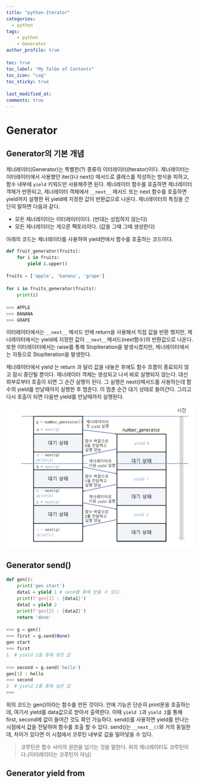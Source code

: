 ```yaml
---
title: "python-Iterator"
categories: 
  - python
tags:
    - python
    - Generator
author_profile: true

toc: true
toc_label: "My Talbe of Contents"
toc_icon: "cog"
toc_sticky: true

last_modified_at:
comments: true
---
```


# Generator

## Generator의 기본 개념

제너레이터(Generator)는 특별한(?) 종류의 이터레이터(Iterator)이다. 제너레이터는 이터레이터에서 사용했던 iter()나 next() 메서드로 클래스를 작성하는 방식을 피하고, 함수 내부에 `yield` 키워드만 사용해주면 된다. 제너레이터 함수를 호출하면 제너레이터 객체가 반환되고, 제너레이터 객체에서 `__next__` 메서드 또는 next 함수를 호출하면 yield까지 실행한 뒤 yield에 지정한 값이 반환값으로 나온다. 제너레이터의 특징을 간단히 말하면 다음과 같다. 

- 모든 제너레이터는 이터레이터이다. (반대는 성립하지 않는다)
- 모든 제너레이터는 게으른 팩토리이다. (값을 그때 그때 생성한다)

아래의 코드는 제너레이터를 사용하여 yield안에서 함수를 호출하는 코드이다.

```python
def fruit_generator(fruits):
    for i in fruits:
        yield i.upper()

fruits = ['apple', 'banana', 'grape']

for i in fruits_generator(fruits):
    print(i)

>>> APPLE
>>> BANANA
>>> GRAPE
```

이터레이터에서는 `__next__` 메서드 안에 return을 사용해서 직접 값을 반환 했지만, 제너레이터에서는 yield에 지정한 값이 `__next__`메서드(next함수)의 반환값으로 나온다. 또한 이터레이터에서는 raise를 통해 StopIteration을 발생시켰지만, 제너레이터에서는 자동으로 StopIteration을 발생한다.

제너레이터에서 yield 는 return 과 달리 값을 내놓은 후에도 함수 흐름이 종료되지 않고 잠시 중단될 뿐이다. 제너레이터 객체는 생성되고 나서 바로 실행되지 않는다. 대신 외부로부터 호출이 되면 그 순간 실행이 된다. 그 실행은 next()메서드를 사용하는데 함수의 yield를 만날때까지 실행한 후 멈춘다. 이 멈춘 순간 대기 상태로 들어간다. 그리고 다시 호출이 되면 다음번 yield를 만날때까지 실행된다.

![generator](/assets/deploy/generator.png)


## Generator send()

```python
def gen():
    print('gen start')
    data1 = yield 1 # send를 통해 받을 수 있다.
    print(f'gen[1] : {data1}')
    data2 = yield 2
    print(f'gen[2] : {data2}')
    return 'done'
    
>>> g = gen()
>>> first = g.send(None)
gen start
>>> first
1  # yield 1을 통해 넣은 값

>>> second = g.send('hello')
gen[1] : hello
>>> second
2  # yield 2를 통해 넣은 값
>>> 
```

위의 코드는 gen()이라는 함수를 만든 것이다. 안에 기능은 단순히 print문을 호출하는데, 여기서 yield를 data값으로 받아서 출력한다. 이때 `yield 1`과 `yield 2`를 통해 first, second에 값이 들어간 것도 확인 가능하다. send()를 사용하면 yield를 만나는 시점에서 값을 전달하여 함수를 호출 할 수 있다. 
send()는 `__next__()`와 거의 동일한데, 차이가 있다면 이 시점에서 코루틴 내부로 값을 밀어넣을 수 있다. 

> 코루틴은 함수 사이의 권한을 넘기는 것을 말한다. 위의 제너레이터도 코루틴이다.(이터레이터는 코루틴이 아님)

## Generator yield from




